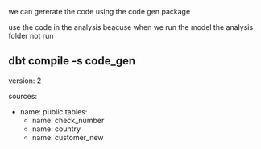 we can gererate the code using the code gen package

use the code in the analysis beacuse when we run the model the analysis folder not run 
 ##  dbt compile -s code_gen

 version: 2

sources:
  - name: public
    tables:
      - name: check_number
      - name: country
      - name: customer_new
